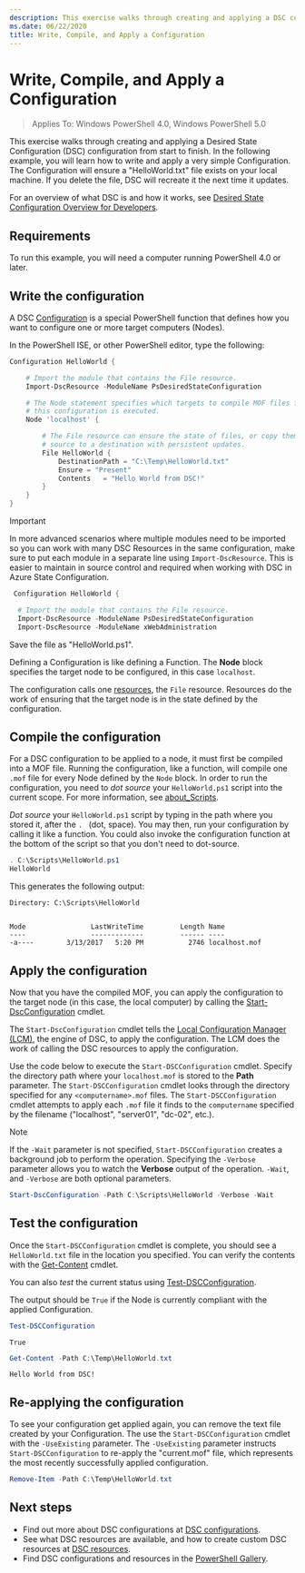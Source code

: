 ```yaml
---
description: This exercise walks through creating and applying a DSC configuration from start to finish. In the following example, you will learn how to write and apply a very simple Configuration
ms.date: 06/22/2020
title: Write, Compile, and Apply a Configuration
---
```

# Write, Compile, and Apply a Configuration

> Applies To: Windows PowerShell 4.0, Windows PowerShell 5.0

This exercise walks through creating and applying a Desired State Configuration (DSC) configuration
from start to finish. In the following example, you will learn how to write and apply a very simple
Configuration. The Configuration will ensure a "HelloWorld.txt" file exists on your local machine.
If you delete the file, DSC will recreate it the next time it updates.

For an overview of what DSC is and how it works, see
[Desired State Configuration Overview for Developers](../overview/overview.md).

## Requirements

To run this example, you will need a computer running PowerShell 4.0 or later.

## Write the configuration

A DSC [Configuration](configurations.md) is a special PowerShell function that defines how you want
to configure one or more target computers (Nodes).

In the PowerShell ISE, or other PowerShell editor, type the following:

```powershell
Configuration HelloWorld {

    # Import the module that contains the File resource.
    Import-DscResource -ModuleName PsDesiredStateConfiguration

    # The Node statement specifies which targets to compile MOF files for, when
    # this configuration is executed.
    Node 'localhost' {

        # The File resource can ensure the state of files, or copy them from a
        # source to a destination with persistent updates.
        File HelloWorld {
            DestinationPath = "C:\Temp\HelloWorld.txt"
            Ensure = "Present"
            Contents   = "Hello World from DSC!"
        }
    }
}
```

> [!IMPORTANT]
> In more advanced scenarios where multiple modules need to be imported so you can work with many
> DSC Resources in the same configuration, make sure to put each module in a separate line using
> `Import-DscResource`. This is easier to maintain in source control and required when working with
> DSC in Azure State Configuration.
>
> ```powershell
>  Configuration HelloWorld {
>
>   # Import the module that contains the File resource.
>   Import-DscResource -ModuleName PsDesiredStateConfiguration
>   Import-DscResource -ModuleName xWebAdministration
>
> ```

Save the file as "HelloWorld.ps1".

Defining a Configuration is like defining a Function. The **Node** block specifies the target node
to be configured, in this case `localhost`.

The configuration calls one [resources](../resources/resources.md), the `File` resource. Resources
do the work of ensuring that the target node is in the state defined by the configuration.

## Compile the configuration

For a DSC configuration to be applied to a node, it must first be compiled into a MOF file. Running
the configuration, like a function, will compile one `.mof` file for every Node defined by the
`Node` block. In order to run the configuration, you need to _dot source_ your `HelloWorld.ps1`
script into the current scope. For more information, see
[about_Scripts](/powershell/module/microsoft.powershell.core/about/about_scripts#script-scope-and-dot-sourcing).

<!-- markdownlint-disable MD038 -->
_Dot source_ your `HelloWorld.ps1` script by typing in the path where you stored it, after the `. `
(dot, space). You may then, run your configuration by calling it like a function. You could also
invoke the configuration function at the bottom of the script so that you don't need to dot-source.
<!-- markdownlint-enable MD038 -->

```powershell
. C:\Scripts\HelloWorld.ps1
HelloWorld
```

This generates the following output:

```Output
Directory: C:\Scripts\HelloWorld


Mode                LastWriteTime         Length Name
----                -------------         ------ ----
-a----        3/13/2017   5:20 PM           2746 localhost.mof
```

## Apply the configuration

Now that you have the compiled MOF, you can apply the configuration to the target node (in this
case, the local computer) by calling the
[Start-DscConfiguration](/powershell/module/psdesiredstateconfiguration/start-dscconfiguration)
cmdlet.

The `Start-DscConfiguration` cmdlet tells the
[Local Configuration Manager (LCM)](../managing-nodes/metaConfig.md), the engine of DSC, to apply
the configuration. The LCM does the work of calling the DSC resources to apply the configuration.

Use the code below to execute the `Start-DSCConfiguration` cmdlet. Specify the directory path where
your `localhost.mof` is stored to the **Path** parameter. The `Start-DSCConfiguration` cmdlet looks
through the directory specified for any `<computername>.mof` files. The `Start-DSCConfiguration`
cmdlet attempts to apply each `.mof` file it finds to the `computername` specified by the filename
("localhost", "server01", "dc-02", etc.).

> [!NOTE]
> If the `-Wait` parameter is not specified, `Start-DSCConfiguration` creates a background job to
> perform the operation. Specifying the `-Verbose` parameter allows you to watch the **Verbose**
> output of the operation. `-Wait`, and `-Verbose` are both optional parameters.

```powershell
Start-DscConfiguration -Path C:\Scripts\HelloWorld -Verbose -Wait
```

## Test the configuration

Once the `Start-DSCConfiguration` cmdlet is complete, you should see a `HelloWorld.txt` file in the
location you specified. You can verify the contents with the
[Get-Content](/powershell/module/microsoft.powershell.management/get-content) cmdlet.

You can also _test_ the current status using
[Test-DSCConfiguration](/powershell/module/psdesiredstateconfiguration/Test-DSCConfiguration).

The output should be `True` if the Node is currently compliant with the applied Configuration.

```powershell
Test-DSCConfiguration
```

```Output
True
```

```powershell
Get-Content -Path C:\Temp\HelloWorld.txt
```

```Output
Hello World from DSC!
```

## Re-applying the configuration

To see your configuration get applied again, you can remove the text file created by your
Configuration. The use the `Start-DSCConfiguration` cmdlet with the `-UseExisting` parameter. The
`-UseExisting` parameter instructs `Start-DSCConfiguration` to re-apply the "current.mof" file,
which represents the most recently successfully applied configuration.

```powershell
Remove-Item -Path C:\Temp\HelloWorld.txt
```

## Next steps

- Find out more about DSC configurations at [DSC configurations](configurations.md).
- See what DSC resources are available, and how to create custom DSC resources at [DSC resources](../resources/resources.md).
- Find DSC configurations and resources in the [PowerShell Gallery](https://www.powershellgallery.com/).
